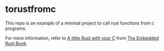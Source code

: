 # torustfromc

This repo is an example of a minimal project to call rust functions from c programs.

For more information, refer to [A little Rust with your C](https://docs.rust-embedded.org/book/interoperability/rust-with-c.html) from [The Embedded Rust Book](https://docs.rust-embedded.org/book/).
